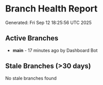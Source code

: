 # Branch Health Report
Generated: Fri Sep 12 18:25:56 UTC 2025

## Active Branches
- **main** - 17 minutes ago by Dashboard Bot

## Stale Branches (>30 days)
No stale branches found
